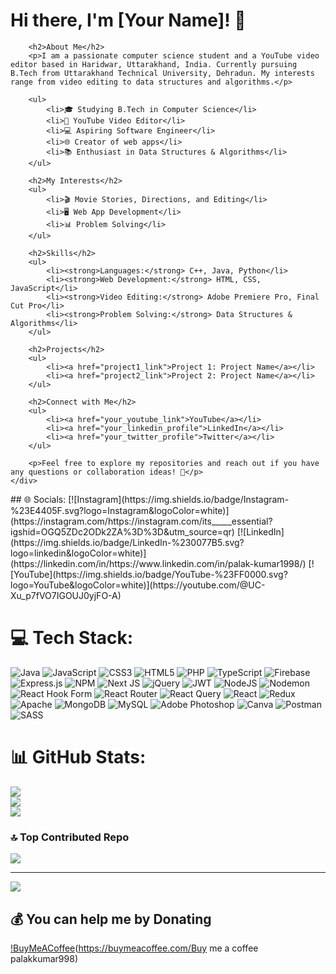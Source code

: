 <div class="container">
        <h1>Hi there, I'm [Your Name]! 👋</h1>

        <h2>About Me</h2>
        <p>I am a passionate computer science student and a YouTube video editor based in Haridwar, Uttarakhand, India. Currently pursuing B.Tech from Uttarakhand Technical University, Dehradun. My interests range from video editing to data structures and algorithms.</p>

        <ul>
            <li>🎓 Studying B.Tech in Computer Science</li>
            <li>🎥 YouTube Video Editor</li>
            <li>💻 Aspiring Software Engineer</li>
            <li>🌐 Creator of web apps</li>
            <li>📚 Enthusiast in Data Structures & Algorithms</li>
        </ul>

        <h2>My Interests</h2>
        <ul>
            <li>🎬 Movie Stories, Directions, and Editing</li>
            <li>🖥️ Web App Development</li>
            <li>📊 Problem Solving</li>
        </ul>

        <h2>Skills</h2>
        <ul>
            <li><strong>Languages:</strong> C++, Java, Python</li>
            <li><strong>Web Development:</strong> HTML, CSS, JavaScript</li>
            <li><strong>Video Editing:</strong> Adobe Premiere Pro, Final Cut Pro</li>
            <li><strong>Problem Solving:</strong> Data Structures & Algorithms</li>
        </ul>

        <h2>Projects</h2>
        <ul>
            <li><a href="project1_link">Project 1: Project Name</a></li>
            <li><a href="project2_link">Project 2: Project Name</a></li>
        </ul>

        <h2>Connect with Me</h2>
        <ul>
            <li><a href="your_youtube_link">YouTube</a></li>
            <li><a href="your_linkedin_profile">LinkedIn</a></li>
            <li><a href="your_twitter_profile">Twitter</a></li>
        </ul>

        <p>Feel free to explore my repositories and reach out if you have any questions or collaboration ideas! 🚀</p>
    </div>
</body>
## 🌐 Socials:
[![Instagram](https://img.shields.io/badge/Instagram-%23E4405F.svg?logo=Instagram&logoColor=white)](https://instagram.com/https://instagram.com/its_____essential?igshid=OGQ5ZDc2ODk2ZA%3D%3D&utm_source=qr) [![LinkedIn](https://img.shields.io/badge/LinkedIn-%230077B5.svg?logo=linkedin&logoColor=white)](https://linkedin.com/in/https://www.linkedin.com/in/palak-kumar1998/) [![YouTube](https://img.shields.io/badge/YouTube-%23FF0000.svg?logo=YouTube&logoColor=white)](https://youtube.com/@UC-Xu_p7fVO7IGOUJ0yjFO-A) 

# 💻 Tech Stack:
![Java](https://img.shields.io/badge/java-%23ED8B00.svg?style=flat&logo=openjdk&logoColor=white) ![JavaScript](https://img.shields.io/badge/javascript-%23323330.svg?style=flat&logo=javascript&logoColor=%23F7DF1E) ![CSS3](https://img.shields.io/badge/css3-%231572B6.svg?style=flat&logo=css3&logoColor=white) ![HTML5](https://img.shields.io/badge/html5-%23E34F26.svg?style=flat&logo=html5&logoColor=white) ![PHP](https://img.shields.io/badge/php-%23777BB4.svg?style=flat&logo=php&logoColor=white) ![TypeScript](https://img.shields.io/badge/typescript-%23007ACC.svg?style=flat&logo=typescript&logoColor=white) ![Firebase](https://img.shields.io/badge/firebase-%23039BE5.svg?style=flat&logo=firebase) ![Express.js](https://img.shields.io/badge/express.js-%23404d59.svg?style=flat&logo=express&logoColor=%2361DAFB) ![NPM](https://img.shields.io/badge/NPM-%23CB3837.svg?style=flat&logo=npm&logoColor=white) ![Next JS](https://img.shields.io/badge/Next-black?style=flat&logo=next.js&logoColor=white) ![jQuery](https://img.shields.io/badge/jquery-%230769AD.svg?style=flat&logo=jquery&logoColor=white) ![JWT](https://img.shields.io/badge/JWT-black?style=flat&logo=JSON%20web%20tokens) ![NodeJS](https://img.shields.io/badge/node.js-6DA55F?style=flat&logo=node.js&logoColor=white) ![Nodemon](https://img.shields.io/badge/NODEMON-%23323330.svg?style=flat&logo=nodemon&logoColor=%BBDEAD) ![React Hook Form](https://img.shields.io/badge/React%20Hook%20Form-%23EC5990.svg?style=flat&logo=reacthookform&logoColor=white) ![React Router](https://img.shields.io/badge/React_Router-CA4245?style=flat&logo=react-router&logoColor=white) ![React Query](https://img.shields.io/badge/-React%20Query-FF4154?style=flat&logo=react%20query&logoColor=white) ![React](https://img.shields.io/badge/react-%2320232a.svg?style=flat&logo=react&logoColor=%2361DAFB) ![Redux](https://img.shields.io/badge/redux-%23593d88.svg?style=flat&logo=redux&logoColor=white) ![Apache](https://img.shields.io/badge/apache-%23D42029.svg?style=flat&logo=apache&logoColor=white) ![MongoDB](https://img.shields.io/badge/MongoDB-%234ea94b.svg?style=flat&logo=mongodb&logoColor=white) ![MySQL](https://img.shields.io/badge/mysql-%2300000f.svg?style=flat&logo=mysql&logoColor=white) ![Adobe Photoshop](https://img.shields.io/badge/adobe%20photoshop-%2331A8FF.svg?style=flat&logo=adobe%20photoshop&logoColor=white) ![Canva](https://img.shields.io/badge/Canva-%2300C4CC.svg?style=flat&logo=Canva&logoColor=white) ![Postman](https://img.shields.io/badge/Postman-FF6C37?style=flat&logo=postman&logoColor=white) ![SASS](https://img.shields.io/badge/SASS-hotpink.svg?style=flat&logo=SASS&logoColor=white)
# 📊 GitHub Stats:
![](https://github-readme-stats.vercel.app/api?username=palakkumar998&theme=nightowl&hide_border=false&include_all_commits=true&count_private=true)<br/>
![](https://github-readme-streak-stats.herokuapp.com/?user=palakkumar998&theme=nightowl&hide_border=false)<br/>
![](https://github-readme-stats.vercel.app/api/top-langs/?username=palakkumar998&theme=nightowl&hide_border=false&include_all_commits=true&count_private=true&layout=compact)

### 🔝 Top Contributed Repo
![](https://github-contributor-stats.vercel.app/api?username=palakkumar998&limit=5&theme=dark&combine_all_yearly_contributions=true)

---
[![](https://visitcount.itsvg.in/api?id=palakkumar998&icon=1&color=0)](https://visitcount.itsvg.in)

  ## 💰 You can help me by Donating
  [!BuyMeACoffee](https://img.shields.io/badge/Buy%20Me%20a%20Coffee-ffdd00?style=for-the-badge&logo=buy-me-a-coffee&logoColor=black)(https://buymeacoffee.com/Buy me a coffee palakkumar998) 

  
<!-- Proudly created with GPRM ( https://gprm.itsvg.in ) -->
